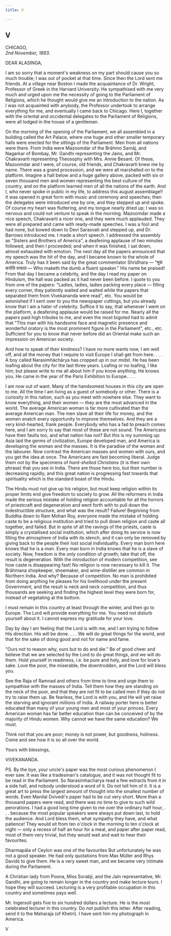 ```yaml
---
title: V

---
```





  

  


## V

CHICAGO,  
*2nd November, 1893*.

DEAR ALASINGA,

I am so sorry that a moment's weakness on my part should cause you so
much trouble; I was out of pocket at that time. Since then the Lord sent
me friends. At a village near Boston I made the acquaintance of Dr.
Wright, Professor of Greek in the Harvard University. He sympathised
with me very much and urged upon me the necessity of going to the
Parliament of Religions, which he thought would give me an introduction
to the nation. As I was not acquainted with anybody, the Professor
undertook to arrange everything for me, and eventually I came back to
Chicago. Here I, together with the oriental and occidental delegates to
the Parliament of Religions, were all lodged in the house of a
gentleman.

On the morning of the opening of the Parliament, we all assembled in a
building called the Art Palace, where one huge and other smaller
temporary halls were erected for the sittings of the Parliament. Men
from all nations were there. From India were Mazoomdar of the Brāhmo
Samāj, and Nagarkar of Bombay, Mr. Gandhi representing the Jains, and
Mr. Chakravarti representing Theosophy with Mrs. Annie Besant. Of these,
Mazoomdar and I were, of course, old friends, and Chakravarti knew me by
name. There was a grand procession, and we were all marshalled on to the
platform. Imagine a hall below and a huge gallery above, packed with six
or seven thousand men and women representing the best culture of the
country, and on the platform learned men of all the nations of the
earth. And I, who never spoke in public in my life, to address this
august assemblage!! It was opened in great form with music and ceremony
and speeches; then the delegates were introduced one by one, and they
stepped up and spoke. Of course my heart was fluttering, and my tongue
nearly dried up; I was so nervous and could not venture to speak in the
morning. Mazoomdar made a nice speech, Chakravarti a nicer one, and they
were much applauded. They were all prepared and came with ready-made
speeches. I was a fool and had none, but bowed down to Devi Sarasvati
and stepped up, and Dr. Barrows introduced me. I made a short speech. I
addressed the assembly as "Sisters and Brothers of America", a deafening
applause of two minutes followed, and then I proceeded; and when it was
finished, I sat down, almost exhausted with emotion. The next day all
the papers announced that my speech was the hit of the day, and I became
known to the whole of America. Truly has it been said by the great
commentator Shridhara — "मूकं करोति वाचालं — Who maketh the dumb a
fluent speaker." His name be praised! From that day I became a
celebrity, and the day I read my paper on Hinduism, the hall was packed
as it had never been before. I quote to you from one of the papers:
"Ladies, ladies, ladies packing every place — filling every corner, they
patiently waited and waited while the papers that separated them from
Vivekananda were read", etc. You would be astonished if I sent over to
you the newspaper cuttings, but you already know that I am a hater of
celebrity. Suffice it to say, that whenever I went on the platform, a
deafening applause would be raised for me. Nearly all the papers paid
high tributes to me, and even the most bigoted had to admit that "This
man with his handsome face and magnetic presence and wonderful oratory
is the most prominent figure in the Parliament", etc., etc. Sufficient
for you to know that never before did an Oriental make such an
impression on American society.

And how to speak of their kindness? I have no more wants now, I am well
off, and all the money that I require to visit Europe I shall get from
here. . . . A boy called Narasimhāchārya has cropped up in our midst. He
has been loafing about the city for the last three years. Loafing or no
loafing, I like him; but please write to me all about him if you know
anything. He knows you. He came in the year of the Paris Exhibition to
Europe. . . .

I am now out of want. Many of the handsomest houses in this city are
open to me. All the time I am living as a guest of somebody or other.
There is a curiosity in this nation, such as you meet with nowhere else.
They want to know everything, and their women — they are the most
advanced in the world. The average American woman is far more cultivated
than the average American man. The men slave all their life for money,
and the women snatch every opportunity to improve themselves. And they
are a very kind-hearted, frank people. Everybody who has a fad to preach
comes here, and I am sorry to say that most of these are not sound. The
Americans have their faults too, and what nation has not? But this is my
summing up: Asia laid the germs of civilization, Europe developed man,
and America is developing the woman and the masses. It is the paradise
of the woman and the labourer. Now contrast the American masses and
women with ours, and you get the idea at once. The Americans are fast
becoming liberal. Judge them not by the specimens of *hard-shelled
Christians* (it is their own phrase) that you see in India. There are
those here too, but their number is decreasing rapidly, and this great
nation is progressing fast towards that spirituality which is the
standard boast of the Hindu.

The Hindu must not give up his religion, but must keep religion within
its proper limits end give freedom to society to grow. All the reformers
in India made the serious mistake of holding religion accountable for
all the horrors of priestcraft and degeneration and went forth with to
pull down the indestructible structure, and what was the result?
Failure! Beginning from Buddha down to Ram Mohan Roy, everyone made the
mistake of holding caste to be a religious institution and tried to pull
down religion and caste all together, and failed. But in spite of all
the ravings of the priests, caste is simply a crystallised social
institution, which after doing its service is now filling the atmosphere
of India with its stench, and it can only be removed by giving back to
the people their lost social individuality. Every man born here knows
that he is a *man*. Every man born in India knows that he is a slave of
society. Now, freedom is the only condition of growth; take that off,
the result is degeneration. With the introduction of modern competition,
see how caste is disappearing fast! No religion is now necessary to kill
it. The Brāhmana shopkeeper, shoemaker, and wine-distiller are common in
Northern India. And why? Because of competition. No man is prohibited
from doing anything he pleases for his livelihood under the present
Government, and the result is neck and neck competition, and thus
thousands are seeking and finding the highest level they were born for,
instead of vegetating at the bottom.

I must remain in this country at least through the winter, and then go
to Europe. The Lord will provide everything for me. You need not disturb
yourself about it. I cannot express my gratitude for your love.

Day by day I am feeling that the Lord is with me, and I am trying to
follow His direction. His will be done. . . . We will do great things
for the world, and that for the sake of doing good and not for name and
fame.

"Ours not to reason why, ours but to do and die." Be of good cheer and
believe that we are selected by the Lord to do great things, and we will
do them. Hold yourself in readiness, i.e. be pure and holy, and love for
love's sake. Love the poor, the miserable, the downtrodden, and the Lord
will bless you.

See the Raja of Ramnad and others from time to time and urge them to
sympathise with the masses of India. Tell them how they are standing on
the neck of the poor, and that they are not fit to be called men if they
do not try to raise them up. Be fearless, the Lord is with you, and He
will yet raise the starving and ignorant millions of India. A railway
porter here is better educated than many of your young men and most of
your princes. Every American woman has far better education than can be
conceived of by the majority of Hindu women. Why cannot we have the same
education? We must.

Think not that you are poor; money is not power, but goodness, holiness.
Come and see how it is so all over the world.

Yours with blessings,

VIVEKANANDA.

  
PS. By the bye, your uncle's paper was the most curious phenomenon I
ever saw. It was like a tradesman's catalogue, and it was not thought
fit to be read in the Parliament. So Narasimhacharya read a few extracts
from it in a side hall, and nobody understood a word of it. Do not tell
him of it. It is a great art to press the largest amount of thought into
the smallest number of words. Even Manilal Dvivedi's paper had to be cut
very short. More than a thousand papers were read, and there was no time
to give to such wild perorations. I had a good long time given to me
over the ordinary half hour, . . . because the most popular speakers
were always put down last, to hold the audience. And Lord bless them,
what sympathy they have, and what patience! They would sit from ten
o'clock in the morning to ten o'clock at night — only a recess of half
an hour for a meal, and paper after paper read, most of them very
trivial, but they would wait and wait to hear their favourites.

Dharmapāla of Ceylon was one of the favourites But unfortunately he was
not a good speaker. He had only quotations from Max Müller and Rhys
Davids to give them. He is a very sweet man, and we became very intimate
during the Parliament.

A Christian lady from Poona, Miss Sorabji, and the Jain representative,
Mr. Gandhi, are going to remain longer in the country and make lecture
tours. I hope they will succeed. Lecturing is a very profitable
occupation in this country and sometimes pays well.

Mr. Ingersoll gets five to six hundred dollars a lecture. He is the most
celebrated lecturer in this country. Do not publish this letter. After
reading, send it to the Maharaja (of Khetri). I have sent him my
photograph in America.

V


